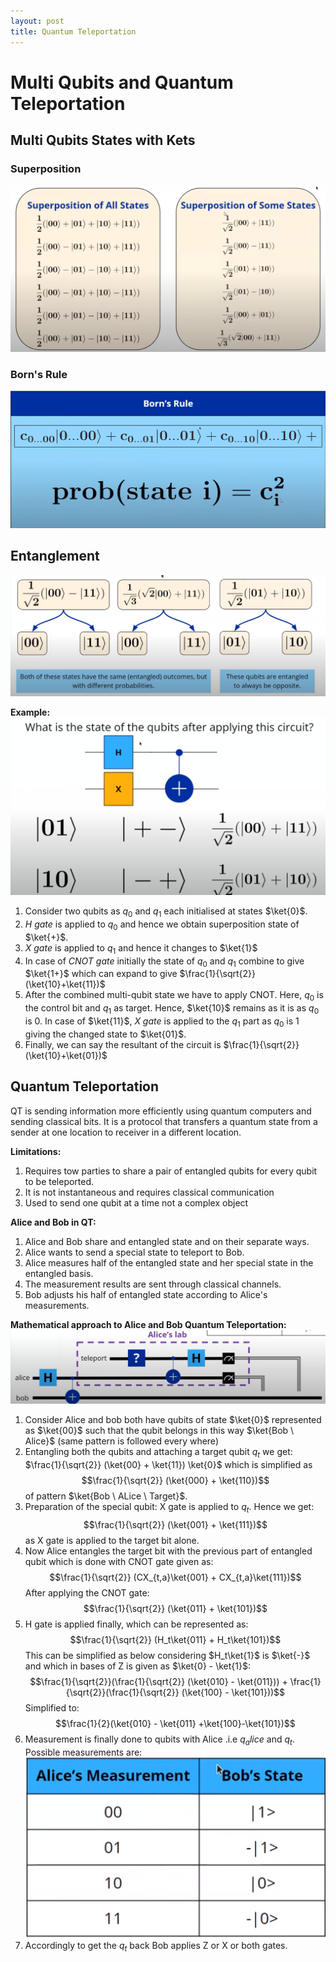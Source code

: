 ```yaml
---
layout: post
title: Quantum Teleportation
---
```

# Multi Qubits and Quantum Teleportation
## Multi Qubits States with Kets

### Superposition
![superpostion-states](../assets/images/superpostion_states.png)
### Born's Rule
![borns-rule.png](../assets/images/borns_rule.png)
## Entanglement
![entanglement-multi-qubit](../assets/images/entanglement_qt.png)

**Example:**
![multi-qubit-entanglement-example](../assets/images/multi_qubit_entanglement_example.png)

1. Consider two qubits as $q_0$ and $q_1$ each initialised at states $\ket{0}$.
2. *H gate* is applied to $q_0$ and hence we obtain superposition state of $\ket{+}$.
3. *X gate* is applied to $q_1$ and hence it changes to $\ket{1}$
4. In case of *CNOT gate* initially the state of $q_0$ and $q_1$ combine to give $\ket{1+}$ which can expand to give $\frac{1}{\sqrt{2}}(\ket{10}+\ket{11})$
5. After the combined multi-qubit state we have to apply CNOT. Here, $q_0$ is the control bit and $q_1$ as target. Hence, $\ket{10}$ remains as it is as $q_0$ is 0. In case of $\ket{11}$, *X gate* is applied to the $q_1$ part as $q_0$ is 1 giving the changed state to $\ket{01}$.
6. Finally, we can say the resultant of the circuit is $\frac{1}{\sqrt{2}}(\ket{10}+\ket{01})$

## Quantum Teleportation
QT is sending information more efficiently using quantum computers and sending classical bits. It is a protocol that transfers a quantum state from a sender at one location to receiver
in a different location.

**Limitations:**
1. Requires tow parties to share a pair of entangled qubits for every qubit to be teleported.
2. It is not instantaneous and requires classical communication
3. Used to send one qubit at a time not a complex object

**Alice and Bob in QT:**
1. Alice and Bob share and entangled state and on their separate ways.
2. Alice wants to send a special state to teleport to Bob.
3. Alice measures half of the entangled state and her special state in the entangled basis. 
4. The measurement results are sent through classical channels.
5. Bob adjusts his half of entangled state according to Alice's measurements. 

**Mathematical approach to Alice and Bob Quantum Teleportation:**
![alice-and-bob-QT](../assets/images/alice_and_bob_quantum_teleportation.png)

1. Consider Alice and bob both have qubits of state $\ket{0}$ represented as $\ket{00}$ such that the qubit belongs in this way $\ket{Bob \ Alice}$ (same pattern is followed every where)
2. Entangling both the qubits and attaching a target qubit $q_t$ we get: $\frac{1}{\sqrt{2}} (\ket{00} + \ket{11}) \ket{0}$ which is simplified as$$\frac{1}{\sqrt{2}} (\ket{000} + \ket{110})$$ of pattern $\ket{Bob \ ALice \ Target}$.
3. Preparation of the special qubit: X gate is applied to $q_t$. Hence we get:$$\frac{1}{\sqrt{2}} (\ket{001} + \ket{111})$$ as X gate is applied to the target bit alone.
4. Now Alice entangles the target bit with the previous part of entangled qubit which is done with CNOT gate given as: $$\frac{1}{\sqrt{2}} (CX_{t,a}\ket{001} + CX_{t,a}\ket{111})$$ After applying the CNOT gate: $$\frac{1}{\sqrt{2}} (\ket{011} + \ket{101})$$
5. H gate is applied finally, which can be represented as:$$\frac{1}{\sqrt{2}} (H_t\ket{011} + H_t\ket{101})$$
   This can be simplified as below considering $H_t\ket{1}$ is $\ket{-}$ and which in bases of Z is given as $\ket{0} - \ket{1}$: $$\frac{1}{\sqrt{2}}(\frac{1}{\sqrt{2}} (\ket{010} - \ket{011})) + \frac{1}{\sqrt{2}}(\frac{1}{\sqrt{2}} (\ket{100} - \ket{101}))$$
   Simplified to:$$\frac{1}{2}(\ket{010} - \ket{011} +\ket{100}-\ket{101})$$
6. Measurement is finally done to qubits with Alice .i.e $q_alice$ and $q_t$. Possible measurements are:
   ![alice-bob-QT](../assets/images/alice_bob_QT.png)
7. Accordingly to get the $q_t$ back Bob applies Z or X or both gates.
